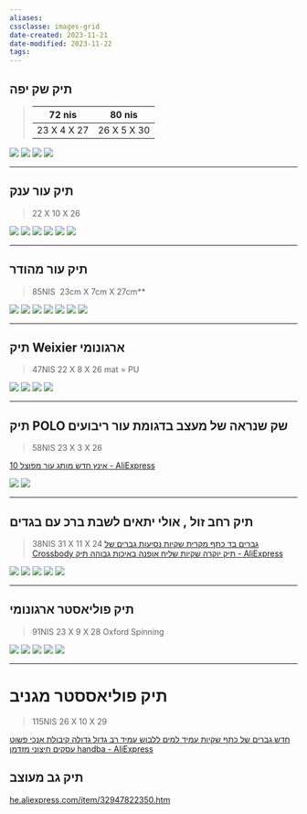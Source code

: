 ```yaml
---
aliases: 
cssclasse: images-grid
date-created: 2023-11-21
date-modified: 2023-11-22
tags: 
---
```


## תיק שק יפה

> | 72 nis | 80 nis |
> |-------|--------| 
> 	23 X 4 X 27| 26 X 5 X 30

![](https://i.imgur.com/4GUDFKA.png)
![](https://i.imgur.com/COcomrm.png)
![](https://i.imgur.com/Ykq6Va1.png#200)
![](https://i.imgur.com/TzIPb9Q.png)

----

## תיק עור ענק

> 22 X 10 X 26

![](https://i.imgur.com/VWy8nZZ.png)
![](https://i.imgur.com/Z09ykYj.png)
![](https://i.imgur.com/4KgF4to.png)
![](https://i.imgur.com/IcTEPi3.png)
![](https://i.imgur.com/grmYsIh.png)
![](https://i.imgur.com/pvARa4J.png)

----

## תיק עור מהודר

> 85NIS
>  23cm X 7cm  X 27cm**

![](https://i.imgur.com/VVGzkPl.png)
![](https://i.imgur.com/yj1l8zM.png)
![](https://i.imgur.com/YHKguFz.png)
![](https://i.imgur.com/kFLsb9O.png)
![](https://i.imgur.com/gNpEXl4.png)
![](https://i.imgur.com/PhA65ec.png)
![](https://i.imgur.com/5z8SPLd.png)

----

## תיק Weixier ארגונומי

> 47NIS
> 22 X 8 X 26 mat  = PU

![](https://i.imgur.com/VyYBubw.png)
![](https://i.imgur.com/XczQ8Mm.png)
![](https://i.imgur.com/dGMScdm.png)
![](https://i.imgur.com/qMjNuTB.png)

----

## תיק POLO שק שנראה של מעצב בדגומת עור ריבועים

>58NIS
> 23 X 3 X 26
>

[10 אינץ חדש מותג עור מפוצל - AliExpress](https://www.aliexpress.com/item/1005005162653781.html?spm=a2g0o.cart.0.0.669738dacyDJPh&mp=1)

![](https://i.imgur.com/5sJLKgs.png)
![](https://i.imgur.com/kZ7shfN.png)

----

## תיק רחב זול , אולי יתאים לשבת ברכ עם בגדים

> 38NIS
>  31 X 11 X 24
>  [גברים בד כתף מקרית שקיות נסיעות גברים של Crossbody תיק יוקרה שקיות שליח אופנה באיכות גבוהה תיק - AliExpress](https://www.aliexpress.com/item/1005005667995203.html?spm=a2g0o.cart.0.0.669738dacyDJPh&mp=1)

![](https://i.imgur.com/Qr9nPNw.png)
![](https://i.imgur.com/C0Yt5Vz.png)
![](https://i.imgur.com/5qkPYWw.png)
![](https://i.imgur.com/LFqlcpC.png)
![](https://i.imgur.com/K1RQUUb.png)

----

## תיק פוליאסטר ארגונומי

>91NIS
>23 X 9 X 28 Oxford Spinning

![](https://i.imgur.com/8gAyluJ.png)
![](https://i.imgur.com/ekf1moY.png)
![](https://i.imgur.com/RwIxsQN.png)
![](https://i.imgur.com/N8LJbAc.png)
![](https://i.imgur.com/pzDJmGy.png)

---

# תיק פוליאססטר מגניב

>115NIS
>26 X 10 X 29

[חדש גברים של כתף שקיות עמיד למים ללבוש עמיד רב גדול גדולה קיבולת אנכי פשוט עסקים חיצוני מזדמן handba - AliExpress](https://www.aliexpress.com/item/1005003318495654.html)

## תיק גב מעוצב

[he.aliexpress.com/item/32947822350.htm](https://he.aliexpress.com/item/32947822350.htm)
